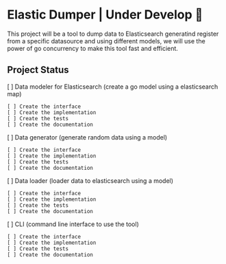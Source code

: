 # Elastic Dumper | Under Develop 🚧

This project will be a tool to dump data to Elasticsearch generatind register from a specific datasource and using different models, we will use the power of go concurrency to make this tool fast and efficient.

## Project Status
[ ] Data modeler for Elasticsearch (create a go model using a elasticsearch map)

    [ ] Create the interface
    [ ] Create the implementation
    [ ] Create the tests
    [ ] Create the documentation

[ ] Data generator (generate random data using a model)

    [ ] Create the interface
    [ ] Create the implementation
    [ ] Create the tests
    [ ] Create the documentation

[ ] Data loader (loader data to elasticsearch using a model)

    [ ] Create the interface
    [ ] Create the implementation
    [ ] Create the tests
    [ ] Create the documentation

[ ] CLI (command line interface to use the tool)

    [ ] Create the interface
    [ ] Create the implementation
    [ ] Create the tests
    [ ] Create the documentation
